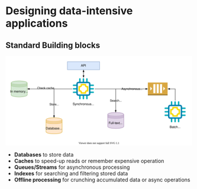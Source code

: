 # Designing data-intensive applications

## Standard Building blocks

![](../images/building-blocks.svg)

* **Databases** to store data
* **Caches** to speed-up reads or remember expensive operation
* **Queues/Streams** for asynchronous processing
* **Indexes** for searching and filtering stored data
* **Offline processing** for crunching accumulated data or async operations


